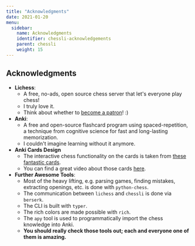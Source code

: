 ```yaml
---
title: "Acknowledgments"
date: 2021-01-20
menu:
  sidebar:
    name: Acknowledgments
    identifier: chessli-acknowledgements
    parent: chessli
    weight: 15
---
```


## Acknowledgments

- **Lichess**:
  - A free, no-ads, open source chess server that let's everyone play chess! 
  - I truly love it.
  - Think about whether to [become a patron](https://lichess.org/patron)! :)
- **Anki**:
  - A free and open-source flashcard program using spaced-repetition, a technique from cognitive science for fast and long-lasting memorization.
  - I couldn't imagine learning without it anymore.
- **Anki Cards Design**
  - The interactive chess functionality on the cards is taken from [these fantastic cards](https://ankiweb.net/shared/info/1082754005).
  - You can find a great video about those cards [here](https://www.youtube.com/watch?v=uxSP1YkfD0k&feature=youtu.be).
- **Further Awesome Tools**:
  - Most of the heavy lifting, e.g. parsing games, finding mistakes, extracting openings, etc. is done with `python-chess`. 
  - The communication between `lichess` and `chessli` is done via `berserk`.
  - The CLI is built with `typer`.
  - The rich colors are made possible with `rich`.
  - The `apy` tool is used to programmatically import the chess knowledge into Anki.
  - **You should really check those tools out; each and everyone one of them is amazing.**

